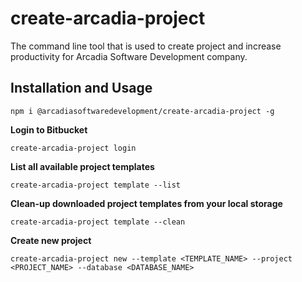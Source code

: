 # create-arcadia-project
The command line tool that is used to create project and increase productivity for Arcadia Software Development company.

## Installation and Usage

    npm i @arcadiasoftwaredevelopment/create-arcadia-project -g

**Login to Bitbucket**

    create-arcadia-project login

**List all available project templates**

    create-arcadia-project template --list
**Clean-up downloaded project templates from your local storage**

    create-arcadia-project template --clean
**Create new project**

    create-arcadia-project new --template <TEMPLATE_NAME> --project <PROJECT_NAME> --database <DATABASE_NAME>

